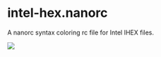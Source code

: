 intel-hex.nanorc
================

A nanorc syntax coloring rc file for Intel IHEX files.

<img src="http://www.hobbytent.com/other/files/demo.png" />


